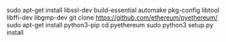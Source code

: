 sudo apt-get install libssl-dev build-essential automake pkg-config libtool libffi-dev libgmp-dev
git clone https://github.com/ethereum/pyethereum/
sudo apt-get install python3-pip
cd pyethereum
sudo python3 setup.py install
